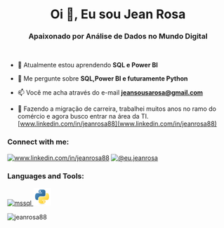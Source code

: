 <h1 align="center">Oi 👋, Eu sou Jean Rosa</h1>
<h3 align="center">Apaixonado por Análise de Dados no Mundo Digital</h3>

<p align="left"> <a href="https://twitter.com/" target="blank"><img src="https://img.shields.io/twitter/follow/?logo=twitter&style=for-the-badge" alt="" /></a> </p>

- 🌱 Atualmente estou aprendendo **SQL e Power BI**

- 💬 Me pergunte sobre **SQL,Power BI e futuramente Python**

- 📫 Você me acha através do e-mail **jeansousarosa@gmail.com**

- 📄 Fazendo a migração de carreira, trabalhei muitos anos no ramo do comércio e agora busco entrar na área da TI. [www.linkedin.com/in/jeanrosa88](www.linkedin.com/in/jeanrosa88)

<h3 align="left">Connect with me:</h3>
<p align="left">
<a href="https://linkedin.com/in/www.linkedin.com/in/jeanrosa88" target="blank"><img align="center" src="https://raw.githubusercontent.com/rahuldkjain/github-profile-readme-generator/master/src/images/icons/Social/linked-in-alt.svg" alt="www.linkedin.com/in/jeanrosa88" height="30" width="40" /></a>
<a href="https://instagram.com/@eu.jeanrosa" target="blank"><img align="center" src="https://raw.githubusercontent.com/rahuldkjain/github-profile-readme-generator/master/src/images/icons/Social/instagram.svg" alt="@eu.jeanrosa" height="30" width="40" /></a>
</p>

<h3 align="left">Languages and Tools:</h3>
<p align="left"> <a href="https://www.microsoft.com/en-us/sql-server" target="_blank" rel="noreferrer"> <img src="https://www.svgrepo.com/show/303229/microsoft-sql-server-logo.svg" alt="mssql" width="40" height="40"/> </a> <a href="https://www.python.org" target="_blank" rel="noreferrer"> <img src="https://raw.githubusercontent.com/devicons/devicon/master/icons/python/python-original.svg" alt="python" width="40" height="40"/> </a> </p>

<p><img align="center" src="https://github-readme-stats.vercel.app/api/top-langs?username=jeanrosa88&show_icons=true&locale=en&layout=compact" alt="jeanrosa88" /></p>


<!--
**JeanRosa88/jeanrosa88** is a ✨ _special_ ✨ repository because its `README.md` (this file) appears on your GitHub profile.

Here are some ideas to get you started:

- 🔭 I’m currently working on ...
- 🌱 I’m currently learning ...
- 👯 I’m looking to collaborate on ...
- 🤔 I’m looking for help with ...
- 💬 Ask me about ...
- 📫 How to reach me: ...
- 😄 Pronouns: ...
- ⚡ Fun fact: ...
-->
